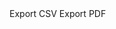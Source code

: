 <template>
  <div>
    <vs-button>
       <vue-json-to-csv :json-data=kycreport>Export CSV</vue-json-to-csv>
    </vs-button>
  </div>
</template>

<script>
import VueJsonToCsv from 'vue-json-to-csv';
export default {
    name:"Ecport-CSV",
    components:{
        VueJsonToCsv
    },
}
</script>



<!-- Button Center -->
 <div class="d-flex text-center">
     <vs-button class="m-3" :disabled="kycreport == ''">
         <vue-json-to-csv :json-data=kycreport>Export CSV</vue-json-to-csv>
     </vs-button>
     <vs-button class="m-3" :disabled="kycreport == ''">
         <vue-json-to-csv :json-data=kycreport>Export PDF</vue-json-to-csv>
     </vs-button>
 </div>
 <!-- Button Center-->
